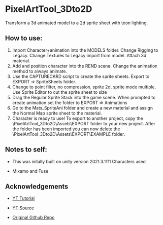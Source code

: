 # PixelArtTool_3Dto2D
 Transform a 3d animated model to a 2d sprite sheet with toon lighting.

## How to use:

 1. Import Character+animation into the MODELS folder. Change Rigging to Legacy. Change Textures to Legacy import from model. Attach 3d material. 
 2. Add and position character into the REND scene. Change the animation method to always animate.
 3. Use the CAPTURECARD script to create the sprite sheets. Export to EXPORT => SpriteSheets folder. 
 4. Change to point filter, no compression, sprite 2d, sprite mode multiple. Use Sprite Editor to cut the sprite sheet to size
 5. Drag the Regular Sprite Stack into the game scene. When prompted to
    create animation set the folder to EXPORT => Animations
 6. Go to the Mats_SpriteAni folder and create a new material and assign
    the Normal Map sprite sheet to the material.
 7. Character is ready to use! To export to another project, copy the
    \PixelArtTool_3Dto2D\Assets\EXPORT folder to your new project. After
    the folder has been imported you can now delete the
    \PixelArtTool_3Dto2D\Assets\EXPORT\EXAMPLE folder.

## Notes to self:

 - This was initally built on unity version 2021.3.11f1 Characters used
   
 - Mixamo and Fuse
## Acknowledgements

  

- [YT Tutorial](https://youtu.be/kALXAWSDYEo)

- [YT Source](https://youtu.be/iNDRre6q98g)

- [Original Github Repo](https://github.com/Broxxar/PixelArtPipeline)

